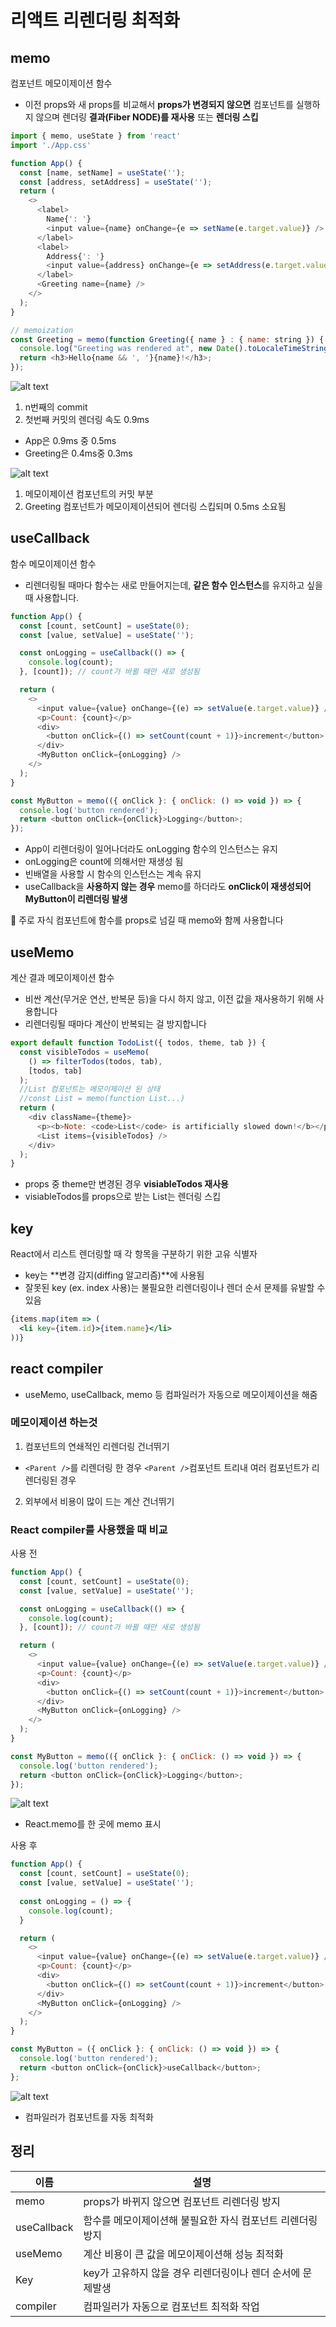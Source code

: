 # 리액트 리렌더링 최적화
## memo
컴포넌트 메모이제이션 함수
- 이전 props와 새 props를 비교해서 **props가 변경되지 않으면** 컴포넌트를 실행하지 않으며 렌더링 **결과(Fiber NODE)를 재사용** 또는 **렌더링 스킵**

```js
import { memo, useState } from 'react'
import './App.css'

function App() {
  const [name, setName] = useState('');
  const [address, setAddress] = useState('');
  return (
    <>
      <label>
        Name{': '}
        <input value={name} onChange={e => setName(e.target.value)} />
      </label>
      <label>
        Address{': '}
        <input value={address} onChange={e => setAddress(e.target.value)} />
      </label>
      <Greeting name={name} />
    </>
  );
}

// memoization
const Greeting = memo(function Greeting({ name } : { name: string }) {
  console.log("Greeting was rendered at", new Date().toLocaleTimeString());
  return <h3>Hello{name && ', '}{name}!</h3>;
});
```
![alt text](image-1.png)
1. n번째의 commit
2. 첫번째 커밋의 렌더링 속도 0.9ms
- App은 0.9ms 중 0.5ms
- Greeting은 0.4ms중 0.3ms

![alt text](image.png)
1. 메모이제이션 컴포넌트의 커밋 부분
2. Greeting 컴포넌트가 메모이제이션되어 렌더링 스킵되며 0.5ms 소요됨

## useCallback
함수 메모이제이션 함수
- 리렌더링될 때마다 함수는 새로 만들어지는데, **같은 함수 인스턴스**를 유지하고 싶을 때 사용합니다.
```js
function App() {
  const [count, setCount] = useState(0);
  const [value, setValue] = useState('');

  const onLogging = useCallback(() => {
    console.log(count);
  }, [count]); // count가 바뀔 때만 새로 생성됨

  return (
    <>
      <input value={value} onChange={(e) => setValue(e.target.value)} />
      <p>Count: {count}</p>
      <div>
        <button onClick={() => setCount(count + 1)}>increment</button>
      </div>
      <MyButton onClick={onLogging} />
    </>
  );
}

const MyButton = memo(({ onClick }: { onClick: () => void }) => {
  console.log('button rendered');
  return <button onClick={onClick}>Logging</button>;
});
```
- App이 리렌더링이 일어나더라도 onLogging 함수의 인스턴스는 유지
- onLogging은 count에 의해서만 재생성 됨
- 빈배열을 사용할 시 함수의 인스턴스는 계속 유지
- useCallback을 **사용하지 않는 경우** memo를 하더라도 **onClick이 재생성되어 MyButton이 리렌더링 발생**

📌 주로 자식 컴포넌트에 함수를 props로 넘길 때 memo와 함께 사용합니다

## useMemo
계산 결과 메모이제이션 함수
- 비싼 계산(무거운 연산, 반복문 등)을 다시 하지 않고, 이전 값을 재사용하기 위해 사용합니다
- 리렌더링될 때마다 계산이 반복되는 걸 방지합니다
```js
export default function TodoList({ todos, theme, tab }) {
  const visibleTodos = useMemo(
    () => filterTodos(todos, tab),
    [todos, tab]
  );
  //List 컴포넌트는 메모이제이션 된 상태
  //const List = memo(function List...)
  return (
    <div className={theme}>
      <p><b>Note: <code>List</code> is artificially slowed down!</b></p>
      <List items={visibleTodos} />
    </div>
  );
}
```
- props 중 theme만 변경된 경우 **visiableTodos 재사용**
- visiableTodos를 props으로 받는 List는 렌더링 스킵

## key
React에서 리스트 렌더링할 때 각 항목을 구분하기 위한 고유 식별자
- key는 **변경 감지(diffing 알고리즘)**에 사용됨
- 잘못된 key (ex. index 사용)는 불필요한 리렌더링이나 렌더 순서 문제를 유발할 수 있음
```jsx
{items.map(item => (
  <li key={item.id}>{item.name}</li>
))}
```

## react compiler
- useMemo, useCallback, memo 등 컴파일러가 자동으로 메모이제이션을 해줌

### 메모이제이션 하는것
1. 컴포넌트의 연쇄적인 리렌더링 건너뛰기
- `<Parent />`를 리렌더링 한 경우 `<Parent />`컴포넌트 트리내 여러 컴포넌트가 리렌더링된 경우
2. 외부에서 비용이 많이 드는 계산 건너뛰기



### React compiler를 사용했을 때 비교
사용 전
```js
function App() {
  const [count, setCount] = useState(0);
  const [value, setValue] = useState('');

  const onLogging = useCallback(() => {
    console.log(count);
  }, [count]); // count가 바뀔 때만 새로 생성됨

  return (
    <>
      <input value={value} onChange={(e) => setValue(e.target.value)} />
      <p>Count: {count}</p>
      <div>
        <button onClick={() => setCount(count + 1)}>increment</button>
      </div>
      <MyButton onClick={onLogging} />
    </>
  );
}

const MyButton = memo(({ onClick }: { onClick: () => void }) => {
  console.log('button rendered');
  return <button onClick={onClick}>Logging</button>;
});
```

![alt text](image-2.png)
- React.memo를 한 곳에 memo 표시

사용 후
```js
function App() {
  const [count, setCount] = useState(0);
  const [value, setValue] = useState('');
  
  const onLogging = () => {
    console.log(count);
  }

  return (
    <>
      <input value={value} onChange={(e) => setValue(e.target.value)} />
      <p>Count: {count}</p>
      <div>
        <button onClick={() => setCount(count + 1)}>increment</button>
      </div>
      <MyButton onClick={onLogging} />
    </>
  );
}

const MyButton = ({ onClick }: { onClick: () => void }) => {
  console.log('button rendered');
  return <button onClick={onClick}>useCallback</button>;
};
```

![alt text](image-4.png)
- 컴파일러가 컴포넌트를 자동 최적화

## 정리
|이름|설명|
|-|-|
|memo|props가 바뀌지 않으면 컴포넌트 리렌더링 방지|
|useCallback|함수를 메모이제이션해 불필요한 자식 컴포넌트 리렌더링 방지|
|useMemo|	계산 비용이 큰 값을 메모이제이션해 성능 최적화|
|Key|key가 고유하지 않을 경우 리렌더링이나 렌더 순서에 문제발생|
|compiler|컴파일러가 자동으로 컴포넌트 최적화 작업|

